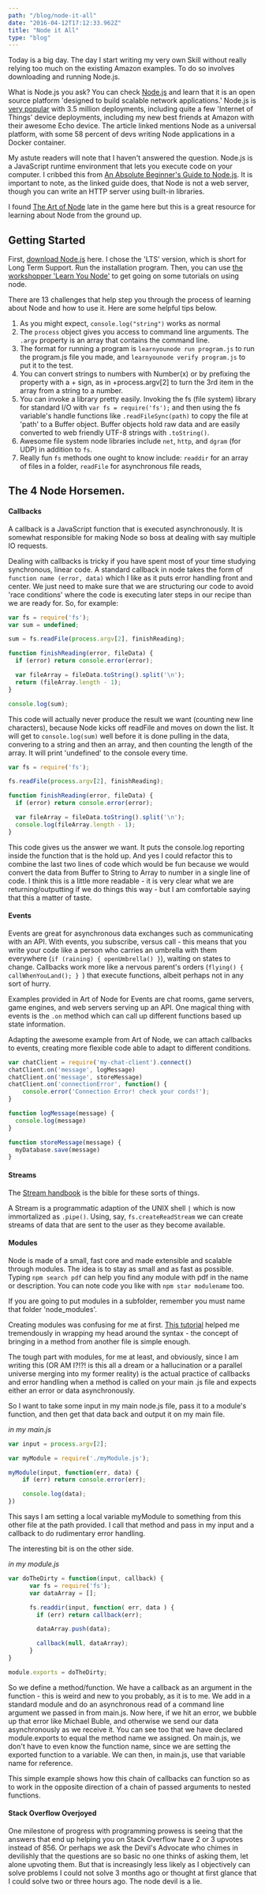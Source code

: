 ```yaml
---
path: "/blog/node-it-all"
date: "2016-04-12T17:12:33.962Z"
title: "Node it All"
type: "blog"
---
```


Today is a big day. The day I start writing my very own Skill without really relying too much on the existing Amazon examples. To do so involves downloading and running Node.js.

What is Node.js you ask? You can check [Node.js](https://nodejs.org/en/about/) and learn that it is an open source platform 'designed to build scalable network applications.' Node.js is [very popular](http://siliconangle.com/blog/2016/04/12/node-js-drives-iot-app-development-container-adoption/) with 3.5 million deployments, including quite a few 'Internet of Things' device deployments, including my new best friends at Amazon with their awesome Echo device. The article linked mentions Node as a universal platform, with some 58 percent of devs writing Node applications in a Docker container.

My astute readers will note that I haven't answered the question. Node.js is a JavaScript runtime environment that lets you execute code on your computer. I cribbed this from [An Absolute Beginner's Guide to Node.js](http://blog.modulus.io/absolute-beginners-guide-to-nodejs). It is important to note, as the linked guide does, that Node is not a web server, though you can write an HTTP server using built-in libraries.

I found [The Art of Node](https://github.com/maxogden/art-of-node#callbacks) late in the game here but this is a great resource for learning about Node from the ground up.

## Getting Started
First, [download Node.js](https://nodejs.org/en/) here. I chose the 'LTS' version, which is short for Long Term Support. Run the installation program. Then, you can use [the workshopper 'Learn You Node'](https://github.com/workshopper/learnyounode) to get going on some tutorials on using node.

There are 13 challenges that help step you through the process of learning about Node and how to use it. Here are some helpful tips below.

1. As you might expect, `console.log("string")` works as normal
2. The `process` object gives you access to command line arguments. The `.argv` property is an array that contains the command line.
3. The format for running a program is `learnyounode run program.js` to run the program.js file you made, and `learnyounode verify program.js` to put it to the test.
4. You can convert strings to numbers with Number(x) or by prefixing the property with a + sign, as in +process.argv[2] to turn the 3rd item in the array from a string to a number.
5. You can invoke a library pretty easily. Invoking the fs (file system) library for standard I/O with `var fs = require('fs');` and then using the fs variable's handle functions like `.readFileSync(path)` to copy the file at 'path' to a Buffer object. Buffer objects hold raw data and are easily converted to web friendly UTF-8 strings with `.toString()`.
6. Awesome file system node libraries include `net`, `http`, and `dgram` (for UDP) in addition to `fs`.
7. Really fun `fs` methods one ought to know include: `readdir` for an array of files in a folder, `readFile` for asynchronous file reads,


## The 4 Node Horsemen.
#### Callbacks
A callback is a JavaScript function that is executed asynchronously. It is somewhat responsible for making Node so boss at dealing with say multiple IO requests.

Dealing with callbacks is tricky if you have spent most of your time studying synchronous, linear code. A standard callback in node takes the form of `function name (error, data)` which I like as it puts error handling front and center. We just need to make sure that we are structuring our code to avoid 'race conditions' where the code is executing later steps in our recipe than we are ready for. So, for example:

```javascript
var fs = require('fs');
var sum = undefined;

sum = fs.readFile(process.argv[2], finishReading);

function finishReading(error, fileData) {
  if (error) return console.error(error);

  var fileArray = fileData.toString().split('\n');
  return (fileArray.length - 1);
}

console.log(sum);
```
This code will actually never produce the result we want (counting new line characters), because Node kicks off readFile and moves on down the list. It will get to `console.log(sum)` well before it is done pulling in the data, convering to a string and then an array, and then counting the length of the array. It will print 'undefined' to the console every time.


```javascript
var fs = require('fs');

fs.readFile(process.argv[2], finishReading);

function finishReading(error, fileData) {
  if (error) return console.error(error);

  var fileArray = fileData.toString().split('\n');
  console.log(fileArray.length - 1);
}
```
This code gives us the answer we want. It puts the console.log reporting inside the function that is the hold up.  And yes I could refactor this to combine the last two lines of code which would be fun because we would convert the data from Buffer to String to Array to number in a single line of code. I think this is a little more readable - it is very clear what we are returning/outputting if we do things this way - but I am comfortable saying that this a matter of taste.

#### Events
Events are great for asynchronous data exchanges such as communicating with an API. With events, you subscribe, versus call - this means that you write your code like a person who carries an umbrella with them everywhere (`if (raining) { openUmbrella() }`), waiting on states to change. Callbacks work more like a nervous parent's orders (`flying() { callWhenYouLand(); } `) that execute functions, albeit perhaps not in any sort of hurry.

Examples provided in Art of Node for Events are chat rooms, game servers, game engines, and web servers serving up an API. One magical thing with events is the `.on` method which can call up different functions based up state information.

Adapting the awesome example from Art of Node, we can attach callbacks to events, creating more flexible code able to adapt to different conditions.

```javascript
var chatClient = require('my-chat-client').connect()
chatClient.on('message', logMessage)
chatClient.on('message', storeMessage)
chatClient.on('connectionError', function() {
	console.error('Connection Error! check your cords!');
}

function logMessage(message) {
  console.log(message)
}

function storeMessage(message) {
  myDatabase.save(message)
}
```

#### Streams
The [Stream handbook](https://github.com/substack/stream-handbook#introduction) is the bible for these sorts of things.

A Stream is a programmatic adaption of the UNIX shell `|` which is now immortalized as `.pipe()`. Using, say, `fs.createReadStream` we can create streams of data that are sent to the user as they become available.

#### Modules
Node is made of a small, fast core and made extensible and scalable through modules. The idea is to stay as small and as fast as possible. Typing `npm search pdf` can help you find any module with pdf in the name or description. You can note code you like with `npm star modulename` too.

If you are going to put modules in a subfolder, remember you must name that folder 'node_modules'.

Creating modules was confusing for me at first. [This tutorial](http://openmymind.net/2012/2/3/Node-Require-and-Exports/) helped me tremendously in wrapping my head around the syntax - the concept of bringing in a method from another file is simple enough.

The tough part with modules, for me at least, and obviously, since I am writing this (OR AM I?!?! is this all a dream or a hallucination or a parallel universe merging into my former reality) is the actual practice of callbacks and error handling when a method is called on your main .js file and expects either an error or data asynchronously.

So I want to take some input in my main node.js file, pass it to a module's function, and then get that data back and output it on my main file.

_in my main.js_

```javascript
var input = process.argv[2];

var myModule = require('./myModule.js');

myModule(input, function(err, data) {
	if (err) return console.error(err);

	console.log(data);
})
```

This says I am setting a local variable myModule to something from this other file at the path provided. I call that method and pass in my input and a callback to do rudimentary error handling.

The interesting bit is on the other side.

_in my module.js_

```javascript
var doTheDirty = function(input, callback) {
	  var fs = require('fs');
	  var dataArray = [];

	  fs.readdir(input, function( err, data ) {
	  	if (err) return callback(err);

	  	dataArray.push(data);

	  	callback(null, dataArray);
	  }
}

module.exports = doTheDirty;
```

So we define a method/function. We have a callback as an argument in the function - this is weird and new to you probably, as it is to me. We add in a standard module and do an asynchronous read of a command line argument we passed in from main.js. Now here, if we hit an error, we bubble up that error like Michael Buble, and otherwise we send our data asynchronously as we receive it. You can see too that we have declared module.exports to equal the method name we assigned. On main.js, we don't have to even know the function name, since we are setting the exported function to a variable. We can then, in main.js, use that variable name for reference.

This simple example shows how this chain of callbacks can function so as to work in the opposite direction of a chain of passed arguments to nested functions.

#### Stack Overflow Overjoyed
One milestone of progress with programming prowess is seeing that the answers that end up helping you on Stack Overflow have 2 or 3 upvotes instead of 856. Or perhaps we ask the Devil's Advocate who chimes in devilishly that the questions are so basic no one thinks of asking them, let alone upvoting them. But that is increasingly less likely as I objectively can solve problems I could not solve 3 months ago or thought at first glance that I could solve two or three hours ago. The node devil is a lie.
